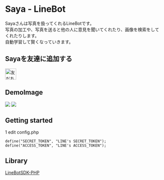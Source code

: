 # Saya - LineBot
Sayaさんは写真を扱ってくれるLineBotです。  
写真の加工や、写真を送ると他の人に意見を聞いてくれたり、画像を検索をしてくれたりします。  
自動学習して賢くなっていきます。  

## Sayaを友達に追加する
<a href="https://line.me/R/ti/p/%40hxs4046d"><img height="36" border="0" alt="友だち追加" src="https://scdn.line-apps.com/n/line_add_friends/btn/ja.png"></a>

## DemoImage
<img src="https://tomo.syo.tokyo/openimg/5219767428574.LINE.jpg">  
<img src="https://tomo.syo.tokyo/openimg/5219756900962.LINE.jpg">  

## Getting started
1 edit config.php  

    define("SECRET_TOKEN", "LINE's SECRET_TOKEN");  
    define("ACCESS_TOKEN", "LINE's ACCESS_TOKEN");

## Library
<a href="https://github.com/line/line-bot-sdk-php">LineBotSDK-PHP</a>
